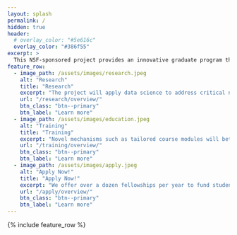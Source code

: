 ```yaml
---
layout: splash
permalink: /
hidden: true
header:
  # overlay_color: "#5e616c"
  overlay_color: "#386f55"
excerpt: >
  This NSF-sponsored project provides an innovative graduate program that brings together engineering, computer science, social science, business and medicine to harness the power of data science. 
feature_row:
  - image_path: /assets/images/research.jpeg
    alt: "Research"
    title: "Research"
    excerpt: "The project will apply data science to address critical needs in power, transportation, healthcare and communications."
    url: "/research/overview/"
    btn_class: "btn--primary"
    btn_label: "Learn more"
  - image_path: /assets/images/education.jpeg
    alt: "Training"
    title: "Training"
    excerpt: "Novel mechanisms such as tailored course modules will better equip students with a broad perspective on the interplay between areas traditionally treated disparately in a STEM graduate curriculum."
    url: "/training/overview/"
    btn_class: "btn--primary"
    btn_label: "Learn more"
  - image_path: /assets/images/apply.jpeg
    alt: "Apply Now!"
    title: "Apply Now!"
    excerpt: "We offer over a dozen fellowships per year to fund students applying to graduate programs in Business, Economics, Engineering, Computer Science, Health Care, and other disciplines. Fill out an application to get started now!"
    url: "/apply/overview/"
    btn_class: "btn--primary"
    btn_label: "Learn more"      
---
```


{% include feature_row %}
